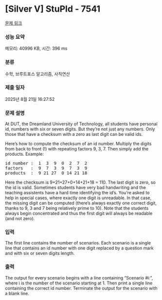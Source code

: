 # [Silver V] StuPId - 7541 

[문제 링크](https://www.acmicpc.net/problem/7541) 

### 성능 요약

메모리: 40996 KB, 시간: 396 ms

### 분류

수학, 브루트포스 알고리즘, 사칙연산

### 제출 일자

2025년 8월 21일 16:27:52

### 문제 설명

<p>At DUT, the Dreamland University of Technology, all students have personal id, numbers with six or seven digits. But they’re not just any numbers. Only those that have a checksum with a zero as last digit can be valid ids.</p>

<p>Here’s how to compute the checksum of an id number. Multiply the digits from back to front (!) with repeating factors 9, 3, 7. Then simply add the products. Example:</p>

<pre>id number :  1  3  9  0  2  7  2
factors   :  9  7  3  9  7  3  9
products  :  9 21 27  0 14 21 18</pre>

<p>Here the checksum is 9+21+27+0+14+21+18 = 110. The last digit is zero, so the id is valid. Sometimes students have very bad handwriting and the teaching assistents have a hard time identifying the id’s. You’re asked to help in special cases, where exactly one digit is unreadable. In that case, the missing digit can be computed (there’s always exactly one correct digit, thanks to 9, 3 and 7 being relatively prime to 10). Note that the students always begin concentrated and thus the first digit will always be readable (and not zero).</p>

### 입력 

 <p>The first line contains the number of scenarios. Each scenario is a single line that contains an id number with one digit replaced by a question mark and with six or seven digits length.</p>

### 출력 

 <p>The output for every scenario begins with a line containing “Scenario #i:”, where i is the number of the scenario starting at 1. Then print a single line containing the correct id number. Terminate the output for the scenario with a blank line.</p>

